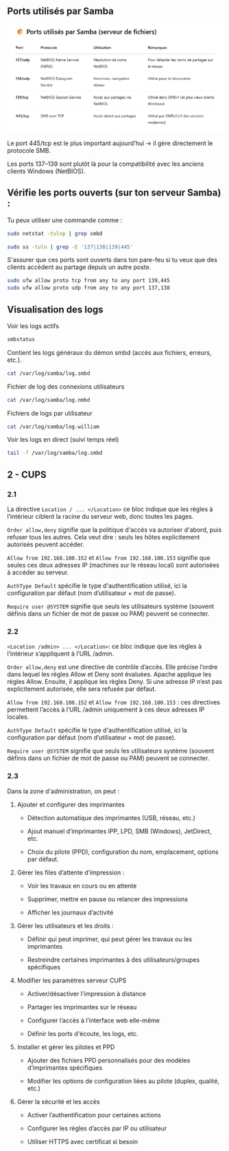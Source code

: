 ## Ports utilisés par Samba

![](../images/img18.png)

Le port 445/tcp est le plus important aujourd’hui → il gère directement le protocole SMB.

Les ports 137–139 sont plutôt là pour la compatibilité avec les anciens clients Windows (NetBIOS).


## Vérifie les ports ouverts (sur ton serveur Samba) :
Tu peux utiliser une commande comme :

```bash
sudo netstat -tulnp | grep smbd
```

```bash
sudo ss -tuln | grep -E '137|138|139|445'
```


S'assurer que ces ports sont ouverts dans ton pare-feu si tu veux que des clients accèdent au partage depuis un autre poste.

```bash
sudo ufw allow proto tcp from any to any port 139,445
sudo ufw allow proto udp from any to any port 137,138
```

## Visualisation des logs

Voir les logs actifs

```bash
smbstatus
```

Contient les logs généraux du démon smbd (accès aux fichiers, erreurs, etc.).

```bash
cat /var/log/samba/log.smbd
```

Fichier de log des connexions utilisateurs

```bash
cat /var/log/samba/log.nmbd
```

Fichiers de logs par  utilisateur

```bash
cat /var/log/samba/log.william
```

Voir les logs en direct (suivi temps réel)

```bash
tail -f /var/log/samba/log.smbd
```

## 2 - CUPS 

### 2.1
La directive ```Location / ... </Location>``` ce bloc indique que les règles à l’intérieur ciblent la racine du serveur web, donc toutes les pages.

```Order allow,deny``` signifie que la politique d'accès va autoriser d'abord, puis refuser tous les autres. Cela veut dire : seuls les hôtes explicitement autorisés peuvent accéder.

```Allow from 192.168.100.152``` et  ```Allow from 192.168.100.153``` signifie que seules ces deux adresses IP (machines sur le réseau local) sont autorisées à accéder au serveur.

```AuthType Default``` spécifie le type d'authentification utilisé, ici la configuration par défaut (nom d’utilisateur + mot de passe).

```Require user @SYSTEM``` signifie que seuls les utilisateurs système (souvent définis dans un fichier de mot de passe ou PAM) peuvent se connecter.

### 2.2

```<Location /admin> ... </Location>```:  ce bloc indique que les règles à l’intérieur s’appliquent à l’URL /admin.


```Order allow,deny``` est une directive de contrôle d’accès. Elle précise l’ordre dans lequel les règles Allow et Deny sont évaluées.
Apache applique les règles Allow. Ensuite, il applique les règles Deny.
Si une adresse IP n’est pas explicitement autorisée, elle sera refusée par défaut.

```Allow from 192.168.100.152``` et  ```Allow from 192.168.100.153``` : ces directives permettent l’accès à l’URL /admin uniquement à ces deux adresses IP locales.

```AuthType Default``` spécifie le type d'authentification utilisé, ici la configuration par défaut (nom d’utilisateur + mot de passe).

```Require user @SYSTEM``` signifie que seuls les utilisateurs système (souvent définis dans un fichier de mot de passe ou PAM) peuvent se connecter.

### 2.3

Dans la zone d'administration, on peut : 

1. Ajouter et configurer des imprimantes

    - Détection automatique des imprimantes (USB, réseau, etc.)

    - Ajout manuel d’imprimantes IPP, LPD, SMB (Windows), JetDirect, etc.

    - Choix du pilote (PPD), configuration du nom, emplacement, options par défaut.

2. Gérer les files d’attente d’impression :

    - Voir les travaux en cours ou en attente

    - Supprimer, mettre en pause ou relancer des impressions

    - Afficher les journaux d’activité

3. Gérer les utilisateurs et les droits :

    - Définir qui peut imprimer, qui peut gérer les travaux ou les imprimantes

    - Restreindre certaines imprimantes à des utilisateurs/groupes spécifiques

4. Modifier les paramètres serveur CUPS

    - Activer/désactiver l'impression à distance

    - Partager les imprimantes sur le réseau

    - Configurer l’accès à l’interface web elle-même

    - Définir les ports d'écoute, les logs, etc.

5. Installer et gérer les pilotes et PPD

    - Ajouter des fichiers PPD personnalisés pour des modèles d’imprimantes spécifiques

    - Modifier les options de configuration liées au pilote (duplex, qualité, etc.)

6. Gérer la sécurité et les accès

    - Activer l’authentification pour certaines actions

    - Configurer les règles d’accès par IP ou utilisateur

    - Utiliser HTTPS avec certificat si besoin